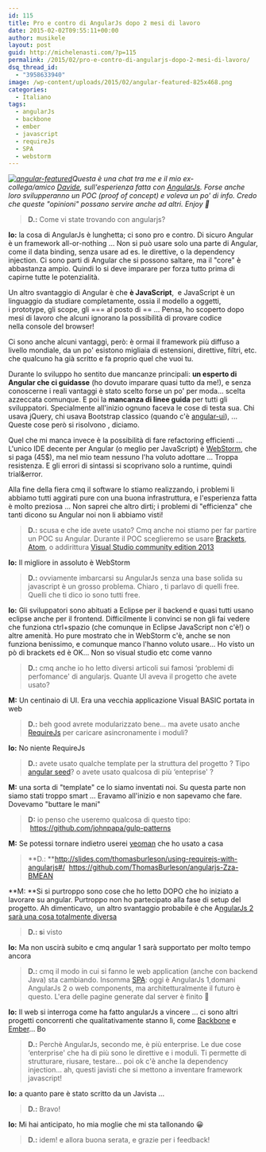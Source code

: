 ```yaml
---
id: 115
title: Pro e contro di AngularJs dopo 2 mesi di lavoro
date: 2015-02-02T09:55:11+00:00
author: musikele
layout: post
guid: http://michelenasti.com/?p=115
permalink: /2015/02/pro-e-contro-di-angularjs-dopo-2-mesi-di-lavoro/
dsq_thread_id:
  - "3958633940"
image: /wp-content/uploads/2015/02/angular-featured-825x468.png
categories:
  - Italiano
tags:
  - angularJs
  - backbone
  - ember
  - javascript
  - requireJs
  - SPA
  - webstorm
---
```

_[<img class=" size-medium wp-image-123 alignleft" src="https://i0.wp.com/michelenasti.com/wp-content/uploads/2015/02/angular-featured-300x169.png?fit=300%2C169" alt="angular-featured" srcset="https://i0.wp.com/michelenasti.com/wp-content/uploads/2015/02/angular-featured.png?resize=300%2C169 300w, https://i0.wp.com/michelenasti.com/wp-content/uploads/2015/02/angular-featured.png?resize=825%2C468 825w, https://i0.wp.com/michelenasti.com/wp-content/uploads/2015/02/angular-featured.png?w=831 831w" sizes="(max-width: 300px) 100vw, 300px" data-recalc-dims="1" />](https://i0.wp.com/michelenasti.com/wp-content/uploads/2015/02/angular-featured.png)Questa è una chat tra me e il mio ex-collega/amico [Davide](https://www.linkedin.com/profile/view?id=9483864 "Davide Antelmo"), sull'esperienza fatta con [AngularJs](https://angularjs.org/). Forse anche loro svilupperanno un POC (proof of concept) e voleva un po' di info. Credo che queste "opinioni" possano servire anche ad altri. Enjoy 🙂_

> **D.:** Come vi state trovando con angularjs?

**Io:** la cosa di AngularJs è lunghetta; ci sono pro e contro. Di sicuro Angular è un framework all-or-nothing ... Non si può usare solo una parte di Angular, come il data binding, senza usare ad es. le direttive, o la dependency injection. Ci sono parti di Angular che si possono saltare, ma il "core" è abbastanza ampio. Quindi lo si deve imparare per forza tutto prima di capirne tutte le potenzialità.

Un altro svantaggio di Angular è che **è JavaScript**,  e JavaScript è un linguaggio da studiare completamente, ossia il modello a oggetti, i prototype, gli scope, gli === al posto di == ... Pensa, ho scoperto dopo mesi di lavoro che alcuni ignorano la possibilità di provare codice nella console del browser!

Ci sono anche alcuni vantaggi, però: è ormai il framework più diffuso a livello mondiale, da un po' esistono migliaia di estensioni, direttive, filtri, etc. che qualcuno ha già scritto e fa proprio quel che vuoi tu.

Durante lo sviluppo ho sentito due mancanze principali: **un esperto di Angular che ci guidasse** (ho dovuto imparare quasi tutto da me!), e senza conoscerne i reali vantaggi è stato scelto forse un po' per moda... scelta azzeccata comunque. E poi la **mancanza di linee guida** per tutti gli sviluppatori. Specialmente all'inizio ognuno faceva le cose di testa sua. Chi usava jQuery, chi usava Bootstrap classico (quando c'è [angular-ui](http://angular-ui.github.io/bootstrap/)), ... Queste cose però si risolvono , diciamo.

Quel che mi manca invece è la possibilità di fare refactoring efficienti ... L'unico IDE decente per Angular (o meglio per JavaScript) è [WebStorm](https://www.jetbrains.com/webstorm/), che si paga (45$), ma nel mio team nessuno l'ha voluto adottare ... Troppa resistenza. E gli errori di sintassi si scoprivano solo a runtime, quindi trial&error.

Alla fine della fiera cmq il software lo stiamo realizzando, i problemi li abbiamo tutti aggirati pure con una buona infrastruttura, e l'esperienza fatta è molto preziosa ... Non saprei che altro dirti; i problemi di "efficienza" che tanti dicono su Angular noi non li abbiamo visti!

> **D.:** scusa e che ide avete usato? Cmq anche noi stiamo per far partire un POC su Angular. Durante il POC sceglieremo se usare [Brackets](http://brackets.io/), [Atom](https://atom.io/), o addirittura [Visual Studio community edition 2013](http://www.visualstudio.com/en-us/products/free-developer-offers-vs.aspx)

**Io:** Il migliore in assoluto è WebStorm

> **D.:** ovviamente imbarcarsi su AngularJs senza una base solida su javascript è un grosso problema. Chiaro , ti parlavo di quelli free. Quelli che ti dico io sono tutti free.

**Io:** Gli sviluppatori sono abituati a Eclipse per il backend e quasi tutti usano eclipse anche per il frontend. Difficilmente li convinci se non gli fai vedere che funziona ctrl+spazio (che comunque in Eclipse JavaScript non c'è!) o altre amenità. Ho pure mostrato che in WebStorm c'è, anche se non funziona benissimo, e comunque manco l'hanno voluto usare... Ho visto un pò di brackets ed è OK... Non so visual studio etc come vanno

> **D.:** cmq anche io ho letto diversi articoli sui famosi &#8216;problemi di perfomance' di angularjs. Quante UI aveva il progetto che avete usato?

**M:** Un centinaio di UI. Era una vecchia applicazione Visual BASIC portata in web

> **D.:** beh good avrete modularizzato bene... ma avete usato anche [RequireJs](http://requirejs.org/) per caricare asincronamente i moduli?

**Io:** No niente RequireJs

> **D.:** avete usato qualche template per la struttura del progetto ? Tipo [angular seed](https://github.com/angular/angular-seed)? o avete usato qualcosa di più &#8216;enteprise' ?

**M:** una sorta di "template" ce lo siamo inventati noi. Su questa parte non siamo stati troppo smart ... Eravamo all'inizio e non sapevamo che fare. Dovevamo "buttare le mani"

> **D:** io penso che useremo qualcosa di questo tipo:  <a href="https://github.com/johnpapa/gulp-patterns" target="_blank" rel="nofollow">https://github.com/johnpapa/gulp-patterns</a>

**M:** Se potessi tornare indietro userei [yeoman](http://yeoman.io/) che ho usato a casa

> **D.: **<a href="http://slides.com/thomasburleson/using-requirejs-with-angularjs#/" target="_blank" rel="nofollow">http://slides.com/thomasburleson/using-requirejs-with-angularjs#/</a>  <a href="https://github.com/ThomasBurleson/angularjs-Zza-BMEAN" target="_blank" rel="nofollow">https://github.com/ThomasBurleson/angularjs-Zza-BMEAN</a>

**M: **Si si purtroppo sono cose che ho letto DOPO che ho iniziato a lavorare su angular. Purtroppo non ho partecipato alla fase di setup del progetto. Ah dimenticavo,  un altro svantaggio probabile è che A[ngularJs 2 sarà una cosa totalmente diversa](http://ng-learn.org/2014/03/AngularJS-2-Status-Preview/)

> **D.: s**i visto

**Io:** Ma non uscirà subito e cmq angular 1 sarà supportato per molto tempo ancora

> **D.:** cmq il modo in cui si fanno le web application (anche con backend Java) sta cambiando. Insomma [SPA](http://en.wikipedia.org/wiki/Single-page_application): oggi è AngularJs 1,domani AngularJs 2 o web components, ma architetturalmente il futuro è questo. L'era delle pagine generate dal server è finito 🙂

**Io:** Il web si interroga come ha fatto angularJs a vincere ... ci sono altri progetti concorrenti che qualitativamente stanno lì, come [Backbone](http://backbonejs.org/) e [Ember](http://emberjs.com/)... Bo

> **D.:** Perchè AngularJs, secondo me, è più enterprise. Le due cose &#8216;enterprise' che ha di più sono le direttive e i moduli. Ti permette di strutturare, riusare, testare... poi ok c'è anche la dependency injection... ah, questi javisti che si mettono a inventare framework javascript!

**Io:** a quanto pare è stato scritto da un Javista ...

> **D.:** Bravo!

**Io:** Mi hai anticipato, ho mia moglie che mi sta tallonando 😀

> **D.:** idem! e allora buona serata, e grazie per i feedback!